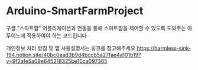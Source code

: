 # Arduino-SmartFarmProject  
  
구글 "스마트팜" 어플리케이션과 연동을 통해 스마트팜을 제어할 수 있도록 도와주는 아두이노에 적용하여야 하는 코드입니다  
  
개인정보 처리 방침 및 앱 사용설명서는 링크를 참고해주세요
https://harmless-sink-194.notion.site/40bc0aad3b9d4bccb5a27fae4a101b19?v=9f2afe5a09e645218325be10ca097365
